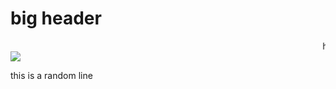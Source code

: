 <h1> big header  </h1>

<body>
  <marquee> hellwo </marquee>
  <br>
  <img src=https://www.google.com/search?q=github+logo&client=ubuntu&channel=fs&tbm=isch&source=iu&ictx=1&vet=1&fir=Kq4l3mSBVj08zM%252CH8p6HHzcTglWAM%252C_%253BLp2OqU7fPdjSMM%252CkHlC0fHCgyWhTM%252C_%253B8AE_J5pAtu3iiM%252CTXCcjLeV5gKBaM%252C_%253BG9U2Dai9GVGdNM%252CJY-eVDG-JQ2uaM%252C_%253BF4N7nNsmAvS0zM%252CTXCcjLeV5gKBaM%252C_%253BfLKD7QptF_vjyM%252CH8p6HHzcTglWAM%252C_%253BkA2-FqAeptEp1M%252CaZMTzBMUx1GvGM%252C_%253BOULuOTpOiJFkpM%252C3zSWhatB15Q0ZM%252C_%253BZs51aR2puky1QM%252C2RrOa4w_PYanyM%252C_%253BuNiYLmnMJypvEM%252CuxEPehlkPHmQdM%252C_%253B_OjrNiGLxhfxQM%252C6c2yz7gdNvDU7M%252C_%253BIeefiN93NoNWmM%252CzAWdjHONKkQJQM%252C_%253BdO1l3HgJbssG8M%252CgwkaSaXL7ezQZM%252C_%253BDGVHjhSEPkJgLM%252Ct7BPFRnhuadZ4M%252C_&usg=AI4_-kThsk5jDe2x7EZN0Hro-B26UNE-rw&sa=X&ved=2ahUKEwjuu6G1xvf3AhWmS2wGHX0NCzMQ9QF6BAgJEAE#imgrc=8AE_J5pAtu3iiM>

<p1>this is a random line </p1>

</body>
